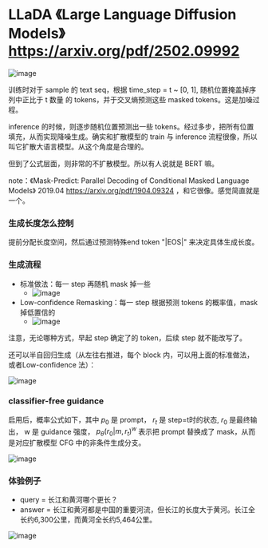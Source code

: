 # LLaDA 《Large Language Diffusion Models》 https://arxiv.org/pdf/2502.09992

![image](https://github.com/user-attachments/assets/1197a8d3-0497-40ca-9a8c-f8a9e7cc0b9d)

训练时对于 sample 的 text seq，根据 time_step = t ~ [0, 1], 随机位置掩盖掉序列中正比于 t 数量 的 tokens，并于交叉熵预测这些 masked tokens。这是加噪过程。

inference 的时候，则逐步随机位置预测出一些 tokens。经过多步，把所有位置填充，从而实现降噪生成。确实和扩散模型的 train 与 inference 流程很像，所以叫它扩散大语言模型。从这个角度是合理的。

但到了公式层面，则非常的不扩散模型。所以有人说就是 BERT 嘛。

note：《Mask-Predict: Parallel Decoding of Conditional Masked Language Models》 2019.04 https://arxiv.org/pdf/1904.09324 ，和它很像。感觉简直就是一个。

### 生成长度怎么控制

提前分配长度空间，然后通过预测特殊end token "|EOS|" 来决定具体生成长度。

### 生成流程

- 标准做法：每一 step 再随机 mask 掉一些
  - ![image](https://github.com/user-attachments/assets/eb15abd5-9e58-4a3b-be83-dbec88362ae5)
- Low-confidence Remasking：每一 step 根据预测 tokens 的概率值，mask 掉低置信的
  - ![image](https://github.com/user-attachments/assets/d62846fa-51cf-4c1c-8da7-94ec92cbd5dc)

注意，无论哪种方式，早起 step 确定了的 token，后续 step 就不能改写了。

还可以半自回归生成（从左往右推进，每个 block 内，可以用上面的标准做法，或者Low-confidence 法）：

![image](https://github.com/user-attachments/assets/9988d291-6891-4bbf-9f6b-0c823d6dc3e9)

### classifier-free guidance

启用后，概率公式如下，其中 $p_0$ 是 prompt， $r_t$ 是 step=t时的状态, $r_0$ 是最终输出， w 是 guidance 强度， $p_θ(r_0|m, r_t)^w$ 表示把 prompt 替换成了 mask，从而是对应扩散模型 CFG 中的非条件生成分支。

![image](https://github.com/user-attachments/assets/29e58f85-a6bd-4844-93a9-1722c162d183)

### 体验例子

- query = 长江和黄河哪个更长？
- answer = 长江和黄河都是中国的重要河流，但长江的长度大于黄河。长江全长约6,300公里，而黄河全长约5,464公里。

![image](https://github.com/user-attachments/assets/db337843-1f3e-40f4-a39a-2b734d961e23)


